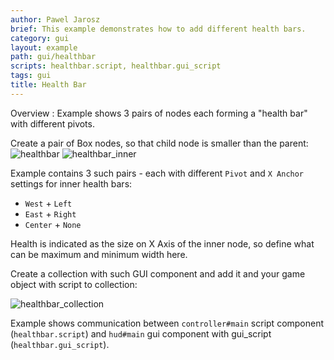 ```yaml
---
author: Pawel Jarosz
brief: This example demonstrates how to add different health bars.
category: gui
layout: example
path: gui/healthbar
scripts: healthbar.script, healthbar.gui_script
tags: gui
title: Health Bar
---
```


Overview : Example shows 3 pairs of nodes each forming a "health bar" with different pivots.

Create a pair of Box nodes, so that child node is smaller than the parent:
![healthbar](healthbar.png)
![healthbar_inner](healthbar_inner.png)

Example contains 3 such pairs - each with different `Pivot` and `X Anchor` settings for inner health bars:

- `West` + `Left`
- `East` + `Right`
- `Center` + `None`

Health is indicated as the size on X Axis of the inner node, so define what can be maximum and minimum width here.

Create a collection with such GUI component and add it and your game object with script to collection:

![healthbar_collection](healthbar_collection.png)

Example shows communication between `controller#main` script component (`healthbar.script`) and `hud#main` gui component with gui_script (`healthbar.gui_script`).